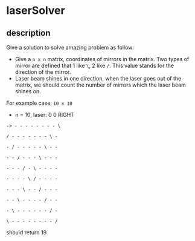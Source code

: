 # laserSolver
## description
Give a solution to solve amazing problem as follow:

* Give a `n x n` matrix, coordinates of mirrors in the matrix. Two types of mirror are defined that 1 like `\`, 2 like `/`.
This value stands for the direction of the mirror.
* Laser beam shines in one direction, when the laser goes out of the matrix, we should count the number of mirrors which 
the laser beam shines on. 

For example case: `10 x 10`

* n = 10, laser: 0 0 RIGHT

`-> - - - - - - - - \`

`/ - - - - - - - \ -`

`- / - - - - - \ - -`

`- - / - - - \ - - -`

`- - - / - \ - - - -`

`- - - - \ / - - - -`

`- - - \ - - / - - -`

`- - \ - - - - / - -`

`- \ - - - - - - / -`

`\ - - - - - - - - /`

should return 19
